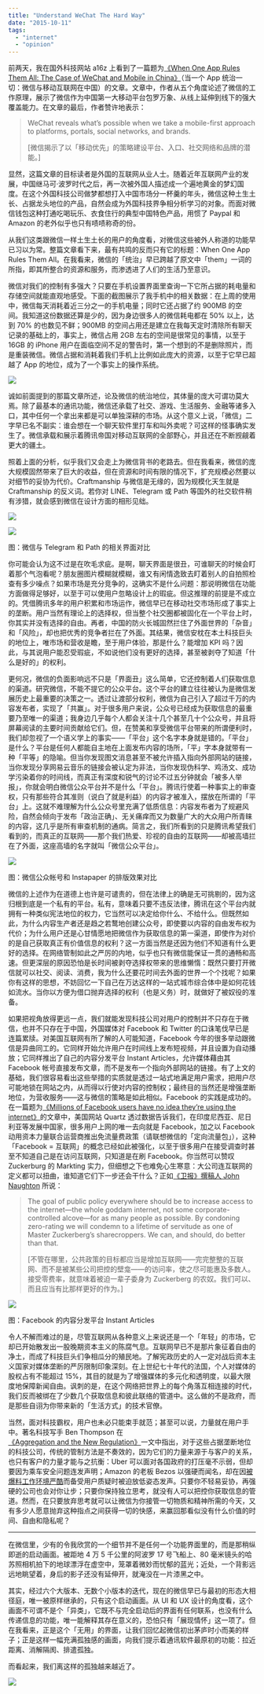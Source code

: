 ```yaml
---
title: "Understand WeChat The Hard Way"
date: "2015-10-11"
tags:
  - "internet"
  - "opinion"
---
```


前两天，我在国外科技网站 a16z 上看到了一篇题为[《When One App Rules Them All: The Case of WeChat and Mobile in China》](http://a16z.com/2015/08/06/wechat-china-mobile-first/)（当一个 App 统治一切：微信与移动互联网在中国）的文章。文章中，作者从五个角度论述了微信的工作原理，展示了微信作为中国第一大移动平台包罗万象、从线上延伸到线下的强大覆盖能力。在文章的最后，作者赞许地表示：

> WeChat reveals what’s possible when we take a mobile-first approach to platforms, portals, social networks, and brands. 
> 
> \[微信揭示了以「移动优先」的策略建设平台、入口、社交网络和品牌的潜能。\]

显然，这篇文章的目标读者是外国的互联网从业人士。随着近年互联网产业的发展，中国继马可·波罗时代之后，再一次被外国人描述成一个遍地黄金的梦幻国度。在这个外国科技公司做梦都想打入中国市场分一杯羹的年头，微信这种土生土长、占据龙头地位的产品，自然会成为外国科技界争相分析学习的对象。而面对微信钱包这种打通吃喝玩乐、衣食住行的典型中国特色产品，用惯了 Paypal 和 Amazon 的老外似乎也只有啧啧称奇的份。

从我们这类跟微信一样土生土长的用户的角度看，对微信这些被外人称道的功能早已习以为常。整篇文章看下来，最有共鸣的反而只有它的标题：When One App Rules Them All。在我看来，微信的「统治」早已跨越了原文中「them」一词的所指，即其所整合的资源和服务，而渗透进了人们的生活乃至意识。

微信对我们的控制有多强大？只要在手机设置界面里查询一下它所占据的耗电量和存储空间就能直观地感受。下面的截图展示了我手机中的相关数据：在上周的使用中，微信每天消耗着近三分之一的手机电量；同时它还占据了约 900MB 的空间。我知道这份数据还算是少的，因为身边很多人的微信耗电都在 50% 以上，达到 70% 的也数见不鲜；900MB 的空间占用还是建立在我每天定时清除所有聊天记录的基础上的，事实上，微信占用 2GB 左右的空间是很常见的事情，以至于 16GB 的 iPhone 用户在面临空间不足的警告时，第一个想到的不是删除照片，而是重装微信。微信占据和消耗着我们手机上比例如此庞大的资源，以至于它早已超越了 App 的地位，成为了一个事实上的操作系统。

![](https://ww1.sinaimg.cn/large/73403117gy1feq2fkhdv6j215s11247x.jpg)

诚如前面提到的那篇文章所述，论及微信的统治地位，其体量的庞大可谓功莫大焉。除了最基本的通讯功能，微信还承载了社交、游戏、生活服务、金融等诸多入口，其中任何一个拿出来都是可以单独深耕的市场。从这个意义上说，「微信」二字早已名不副实：谁会想在一个聊天软件里打车和叫外卖呢？可这样的怪事确实发生了。微信承载和展示着腾讯帝国对移动互联网的全部野心，并且还在不断觊觎着更大的疆土。

照着上面的分析，似乎我们又会走上为微信背书的老路去。但在我看来，微信的庞大规模固然带来了巨大的收益，但在资源和时间有限的情况下，扩充规模必然要以对细节的妥协为代价。Craftmanship 与微信是无缘的，因为规模化天生就是 Craftmanship 的反义词。若你对 LINE、Telegram 或 Path 等国外的社交软件稍有涉猎，就会感到微信在设计方面的相形见绌。

![](https://ww1.sinaimg.cn/large/73403117gy1feq2fjua1uj215s1127i8.jpg)

![](https://ww1.sinaimg.cn/large/73403117gy1feq2fkeoetj215s1124qp.jpg)

图：微信与 Telegram 和 Path 的相关界面对比

你可能会认为这不过是在吹毛求疵。是啊，聊天界面是很丑，可谁聊天的时候会盯着那个气泡看呢？朋友圈图片模糊就模糊，谁又有闲情逸致去盯着别人的自拍照检查有多少噪点？如果市场是充分竞争的，这确实不是什么问题：那说明微信在功能方面做得足够好，以至于可以使用户忽略设计上的瑕疵。但这推理的前提是不成立的。凭借腾讯多年的用户积累和市场运作，微信早已在移动社交市场形成了事实上的垄断。用户当然有理论上的选择权，但当整个社交圈都被固化在一个平台上时，你其实并没有选择的自由。再者，中国的防火长城固然拦住了外面世界的「杂音」和「风险」，却也把优秀的竞争者拦在了外面。其结果，微信安枕在本土科技巨头的地位上，唯市场和营收是瞻，至于用户体验，那是什么？能增加 KPI 吗？因此，与其说用户能忍受瑕疵，不如说他们没有更好的选择，甚至被剥夺了知道「什么是好的」的权利。

更何况，微信的负面影响远不只是「界面丑」这么简单，它还控制着人们获取信息的渠道。研究微信，不能不提它的公众平台。这个平台的建立往往被认为是微信发展历史上最重要的决策之一。透过让渡部分权利，微信为自己引入了超过千万的内容发布者，实现了「共赢」。对于很多用户来说，公众号已经成为获取信息的最重要乃至唯一的渠道；我身边几乎每个人都会关注十几个甚至几十个公众号，并且将屏幕阅读的主要时间贡献给它们。但，在赞美和享受微信平台带来的所谓便利时，我们却忽视了一个语义学上的事实——「平台」这个名字本身就是错的。「平台」是什么？平台是任何人都能自主地在上面发布内容的场所，「平」字本身就带有一种「平等」的隐喻。但当你发现图文消息甚至不被允许插入指向外部网站的链接，当你发现分享网易云音乐的链接会被认定为非法，当你发现伪科学、鸡汤文、成功学污染着你的时间线，而真正有深度和锐气的讨论不过五分钟就会「被多人举报」，你就会明白微信公众平台并不是什么「平台」。腾讯行使着一种事实上的审查权，只有那些符合其准则（说白了就是利益）的内容才被准入，摆放在所谓的「平台」上。这就不难理解为什么公众号里充满了低质信息：内容发布者为了规避风险，自然会倾向于发布「政治正确」、无关痛痒而又为数量广大的大众用户所青睐的内容，这几乎是所有审查机制的通病。简言之，我们所看到的只是腾讯希望我们看到的，而真正的互联网——那个我们热爱、珍视的自由的互联网——却被高墙拦在了外面，这座高墙的名字就叫「微信公众平台」。

![](https://ww1.sinaimg.cn/large/73403117gy1feq2fl47a9j215s112nj2.jpg)

图：微信公众帐号和 Instapaper 的排版效果对比

微信的上述作为在道德上也许是可谴责的，但在法律上的确是无可挑剔的，因为这归根到底是一个私有的平台。私有，意味着只要不违反法律，腾讯在这个平台内就拥有一种类似宪法地位的权力，它当然可以决定给你什么、不给什么。但既然如此，为什么内容生产者还是趋之若鹜地创建公众号，即使要以内容的自由发布权为代价；为什么用户还是心甘情愿地把微信作为获取信息的第一渠道，即使作为对价的是自己获取真正有价值信息的权利？这一方面当然是还因为他们不知道有什么更好的选择。在网络管制如此之严厉的内地，似乎也只有微信能保证一贯的通畅和高速。但更深层的原因恐怕是长时间被剥夺选择权带来的思维懒惰：既然只要打开微信就可以社交、阅读、消费，我为什么还要花时间去外面的世界一个个找呢？如果你有这样的思想，不妨回忆一下自己在万达这样的一站式城市综合体中是如何花钱如流水。当你以方便为借口抛弃选择的权利（也是义务）时，就做好了被奴役的准备。

如果把视角放得更远一点，我们就能发现科技公司对用户的控制并不只存在于微信，也并不只存在于中国，外国媒体对 Facebook 和 Twitter 的口诛笔伐早已是连篇累牍。对美国互联网有所了解的人可能知道，Facebook 今年的很多举动跟微信是异曲同工的。它同样开始允许用户在时间线上发布短视频，并且设置为自动播放；它同样推出了自己的内容分发平台 Instant Articles，允许媒体藉由其 Facebook 帐号直接发布文章，而不是发布一个指向外部网站的链接。有了上文的基础，我们很容易看出这些举措的实质就是透过一站式地满足用户需求，把用户尽可能地锁在网站之内，从而得以行使对内容的控制权；最终目的当然还是增强垄断地位，为营收服务——这与微信的策略是如此相似。Facebook 的实践是成功的。在一篇题为[《Millions of Facebook users have no idea they’re using the internet》](http://qz.com/333313/milliions-of-facebook-users-have-no-idea-theyre-using-the-internet/)的文章中，美国网站 Quartz 透过数据告诉我们，在印度尼西亚、尼日利亚等发展中国家，很多用户上网的唯一去向就是 Facebook，加之以 Facebook 动用资本力量联合运营商推出免流量费政策（请联想微信的「定向流量包」），这种「Facebook = 互联网」的概念已经如此被强化，以至于很多用户在接受调查时甚至不知道自己是在访问互联网，只知道是在刷 Facebook。你当然可以赞叹 Zuckerburg 的 Markting 实力，但细想之下也难免心生寒意：大公司连互联网的定义都可以扭曲，谁知道它们下一步还会干什么？正如[《卫报》撰稿人 John Naughton](http://www.theguardian.com/technology/2015/jan/11/internet-access-developing-nations-facebook-domination) 所说：

> The goal of public policy everywhere should be to increase access to the internet—the whole goddam internet, not some corporate-controlled alcove—for as many people as possible. By condoning zero-rating we will condemn to a lifetime of servitude as one of Master Zuckerberg’s sharecroppers. We can, and should, do better than that.
> 
> \[不管在哪里，公共政策的目标都应当是增加互联网——完完整整的互联网、而不是被某些公司把控的壁龛——的访问率，使之尽可能惠及多数人。接受零费率，就意味着被迫一辈子委身为 Zuckerberg 的农奴。我们可以、而且应当有比那样更好的作为。\]

![](https://ww1.sinaimg.cn/large/73403117gy1feq2fkdvb8j215s112kgk.jpg)

图：Facebook 的内容分发平台 Instant Articles

令人不解而难过的是，尽管互联网从各种意义上来说还是一个「年轻」的市场，它却已开始散发出一股晚期资本主义的陈腐气息。互联网早已不是那片象征着自由的净土，而成了科技巨头们争相瓜分的殖民地。了解宪政历史的人一定对战后资本主义国家对媒体垄断的严厉限制印象深刻。在上世纪七十年代的法国，个人对媒体的股权占有不能超过 15%，其目的就是为了增强媒体的多元化和透明度，以最大限度地保障新闻自由。讽刺的是，在这个网络把世界上的每个角落互相连接的时代，我们反而被绑在了少数几个获取信息和彼此联络的管道中。这么做的不是政府，而是那些自诩为你带来新的「生活方式」的技术官僚。

当然，面对科技霸权，用户也未必只能束手就范；甚至可以说，力量就在用户手中。著名科技写手 Ben Thompson 在[《Aggregation and the New Regulation》](https://stratechery.com/2015/aggregation-and-regulation/)一文中指出，对于这些占据垄断地位的科技公司，传统的管制方法是不奏效的，因为它们的力量来源于与客户的关系，也只有客户的力量才能与之抗衡：Uber 可以面对各国政府的打压毫不示弱，但却要因为乘车安全问题连发声明；Amazon 的老板 Bezos 以强硬而闻名，却在因[被爆料工作环境严酷](http://www.nytimes.com/2015/08/16/technology/inside-amazon-wrestling-big-ideas-in-a-bruising-workplace.html?_r=0)而备受用户质疑时被迫放低姿态发声。只要你不轻易妥协，再强硬的公司也会对你让步；只要你保持独立思考，就没有人可以把控你获取信息的管道。然而，在只要放弃思考就可以让微信为你接管一切物质和精神所需的今天，又有多少人愿意抛弃这种指点之间获得一切的快感，来赢回那看似没有什么价值的时间、自由和隐私呢？

* * *

在微信里，少有的令我欣赏的一个细节并不是任何一个功能界面里的，而是那稍纵即逝的启动画面。被距地 4 万 5 千公里的阿波罗 17 号飞船上、80 毫米镜头的哈苏照相机拍下的地球漂浮在虚空中，笼罩着微妙而忧郁的蓝光；近处，一个背影远远地眺望着，身后的影子还没有延伸开，就淹没在一片漆黑之中。

其实，经过六个大版本、无数个小版本的迭代，现在的微信早已与最初的形态大相径庭，唯一被原样继承的，只有这个启动画面。从 UI 和 UX 设计的角度看，这个画面不可谓不是个「异类」，它既不与完全启动后的界面有任何联系，也没有什么传递信息的功能，唯一能解释其存在意义的，恐怕只有「展现情怀」这一项了。但在我看来，正是这个「无用」的界面，让我们回忆起微信初出茅庐时小而美的样子；正是这样一幅充满孤独感的画面，向我们提示着通讯软件最原初的功能：拉近距离、消解隔阂、排遣孤独。

而看起来，我们离这样的孤独越来越近了。

![](https://ww1.sinaimg.cn/large/73403117gy1feq2fjvdrpj20h20yv1ck.jpg)
